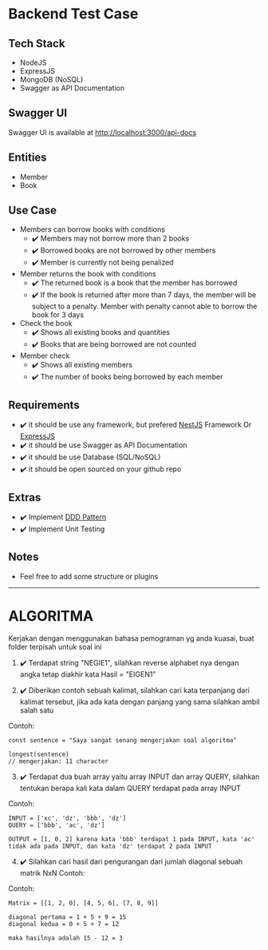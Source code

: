 # Backend Test Case
## Tech Stack

- NodeJS
- ExpressJS
- MongoDB (NoSQL)
- Swagger as API Documentation

## Swagger UI

Swagger UI is available at [http://localhost:3000/api-docs](http://localhost:3000/api-docs)

## Entities

- Member
- Book

## Use Case

- Members can borrow books with conditions
    - :heavy_check_mark:  Members may not borrow more than 2 books
    - :heavy_check_mark:  Borrowed books are not borrowed by other members
    - :heavy_check_mark:  Member is currently not being penalized
- Member returns the book with conditions
    - :heavy_check_mark:  The returned book is a book that the member has borrowed
    - :heavy_check_mark:  If the book is returned after more than 7 days, the member will be subject to a penalty. Member with penalty cannot able to borrow the book for 3 days
- Check the book
    - :heavy_check_mark:  Shows all existing books and quantities
    - :heavy_check_mark:  Books that are being borrowed are not counted
- Member check
    - :heavy_check_mark:  Shows all existing members
    - :heavy_check_mark:  The number of books being borrowed by each member

## Requirements

- :heavy_check_mark:  it should be use any framework, but prefered [NestJS](https://nestjs.com/) Framework Or [ExpressJS](https://expressjs.com/)
- :heavy_check_mark:  it should be use Swagger as API Documentation
- :heavy_check_mark:  it should be use Database (SQL/NoSQL)
- :heavy_check_mark:  it should be open sourced on your github repo

## Extras

- :heavy_check_mark:  Implement [DDD Pattern]([https://khalilstemmler.com/articles/categories/domain-driven-design/](https://khalilstemmler.com/articles/categories/domain-driven-design/))
- :heavy_check_mark:  Implement Unit Testing

## Notes
- Feel free to add some structure or plugins


------

# ALGORITMA
Kerjakan dengan menggunakan bahasa pemograman yg anda kuasai, buat folder terpisah untuk soal ini

1. :heavy_check_mark: Terdapat string "NEGIE1", silahkan reverse alphabet nya dengan angka tetap diakhir kata Hasil = "EIGEN1"

2. :heavy_check_mark: Diberikan contoh sebuah kalimat, silahkan cari kata terpanjang dari kalimat tersebut, jika ada kata dengan panjang yang sama silahkan ambil salah satu

Contoh:  
```
const sentence = "Saya sangat senang mengerjakan soal algoritma"

longest(sentence) 
// mengerjakan: 11 character
```
3. :heavy_check_mark: Terdapat dua buah array yaitu array INPUT dan array QUERY, silahkan tentukan berapa kali kata dalam QUERY terdapat pada array INPUT

Contoh:  
```
INPUT = ['xc', 'dz', 'bbb', 'dz']  
QUERY = ['bbb', 'ac', 'dz']  

OUTPUT = [1, 0, 2] karena kata 'bbb' terdapat 1 pada INPUT, kata 'ac' tidak ada pada INPUT, dan kata 'dz' terdapat 2 pada INPUT
```

4. :heavy_check_mark: Silahkan cari hasil dari pengurangan dari jumlah diagonal sebuah matrik NxN Contoh:

Contoh:
```
Matrix = [[1, 2, 0], [4, 5, 6], [7, 8, 9]]

diagonal pertama = 1 + 5 + 9 = 15 
diagonal kedua = 0 + 5 + 7 = 12 

maka hasilnya adalah 15 - 12 = 3
```

